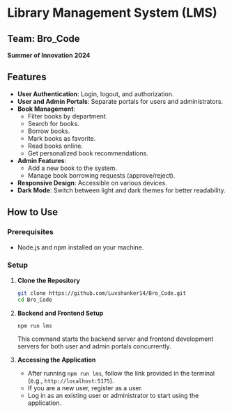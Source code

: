 # Library Management System (LMS)

## Team: Bro_Code
**Summer of Innovation 2024**

## Features
- **User Authentication**: Login, logout, and authorization.
- **User and Admin Portals**: Separate portals for users and administrators.
- **Book Management**:
  - Filter books by department.
  - Search for books.
  - Borrow books.
  - Mark books as favorite.
  - Read books online.
  - Get personalized book recommendations.
- **Admin Features**:
  - Add a new book to the system.
  - Manage book borrowing requests (approve/reject).
- **Responsive Design**: Accessible on various devices.
- **Dark Mode**: Switch between light and dark themes for better readability.

## How to Use

### Prerequisites
- Node.js and npm installed on your machine.

### Setup

1. **Clone the Repository**
    ```sh
    git clone https://github.com/Luvshanker14/Bro_Code.git
    cd Bro_Code
    ```

2. **Backend and Frontend Setup**
    ```sh
    npm run lms
    ```
    This command starts the backend server and frontend development servers for both user and admin portals concurrently.

3. **Accessing the Application**
    - After running `npm run lms`, follow the link provided in the terminal (e.g., `http://localhost:5175`).
    - If you are a new user, register as a user.
    - Log in as an existing user or administrator to start using the application.
